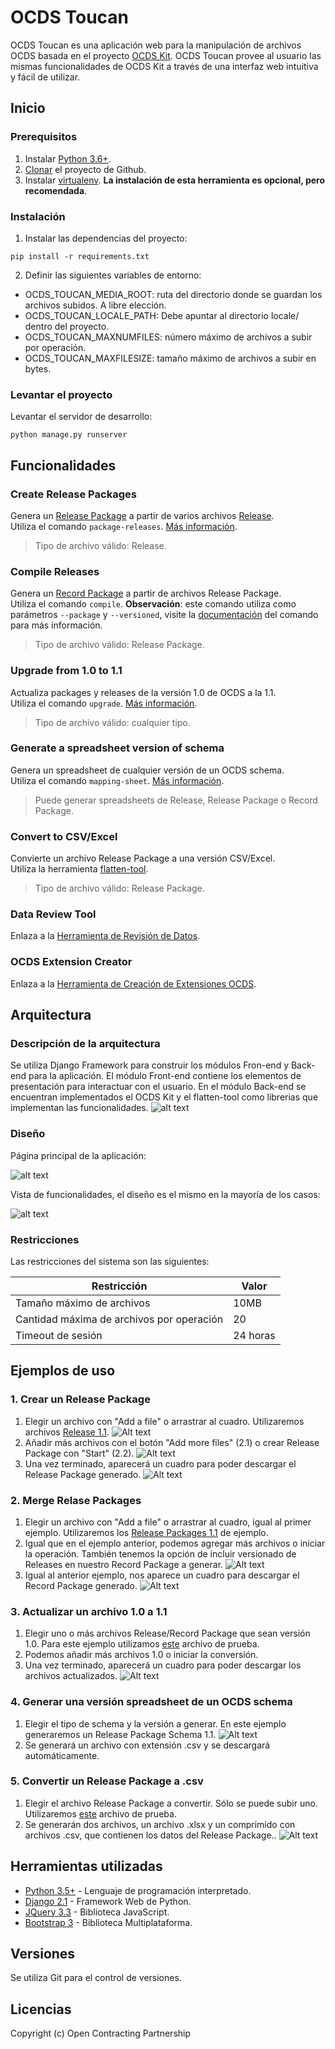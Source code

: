 # OCDS Toucan

OCDS Toucan es una aplicación web para la manipulación de archivos OCDS basada en el proyecto [OCDS Kit](https://github.com/open-contracting/ocdskit).
OCDS Toucan provee al usuario las mismas funcionalidades de OCDS Kit a través de una interfaz web intuitiva y fácil de utilizar.

## Inicio
### Prerequisitos
1. Instalar [Python 3.6+](https://www.python.org/downloads).
2. [Clonar](https://help.github.com/en/articles/cloning-a-repository) el proyecto de Github.
3. Instalar [virtualenv](https://docs.python-guide.org/dev/virtualenvs/#lower-level-virtualenv). **La instalación de esta herramienta es opcional, pero recomendada**.

### Instalación
1. Instalar las dependencias del proyecto:
```
pip install -r requirements.txt
```
2. Definir las siguientes variables de entorno:
* OCDS_TOUCAN_MEDIA_ROOT: ruta del directorio donde se guardan los archivos subidos. A libre elección.
* OCDS_TOUCAN_LOCALE_PATH: Debe apuntar al directorio locale/ dentro del proyecto.
* OCDS_TOUCAN_MAXNUMFILES: número máximo de archivos a subir por operación.
* OCDS_TOUCAN_MAXFILESIZE: tamaño máximo de archivos a subir en bytes.

### Levantar el proyecto
Levantar el servidor de desarrollo:
```
python manage.py runserver
```

## Funcionalidades
### Create Release Packages
Genera un [Release Package](http://standard.open-contracting.org/latest/en/getting_started/publication_patterns/#packaging-releases-and-records) a partir de varios archivos [Release](http://standard.open-contracting.org/latest/en/getting_started/releases_and_records/#releases).  
Utiliza el comando `package-releases`. [Más información](https://github.com/open-contracting/ocdskit#package-releases).
>Tipo de archivo válido: Release.

### Compile Releases
Genera un [Record Package](http://standard.open-contracting.org/latest/en/getting_started/publication_patterns/#packaging-releases-and-records) a partir de archivos Release Package.  
Utiliza el comando `compile`. **Observación**: este comando utiliza como parámetros `--package` y `--versioned`, visite la [documentación](https://github.com/open-contracting/ocdskit#compile) del comando para más información.
>Tipo de archivo válido: Release Package.

### Upgrade from 1.0 to 1.1
Actualiza packages y releases de la versión 1.0 de OCDS a la 1.1.  
Utiliza el comando `upgrade`. [Más información](https://github.com/open-contracting/ocdskit#upgrade).
>Tipo de archivo válido: cualquier tipo.

### Generate a spreadsheet version of schema
Genera un spreadsheet de cualquier versión de un OCDS schema.  
Utiliza el comando `mapping-sheet`. [Más información](https://github.com/open-contracting/ocdskit#mapping-sheet).
>Puede generar spreadsheets de Release, Release Package o Record Package.

### Convert to CSV/Excel
Convierte un archivo Release Package a una versión CSV/Excel.  
Utiliza la herramienta [flatten-tool](https://github.com/OpenDataServices/flatten-tool).
>Tipo de archivo válido: Release Package.

### Data Review Tool
Enlaza a la [Herramienta de Revisión de Datos](http://standard.open-contracting.org/review/).

### OCDS Extension Creator
Enlaza a la [Herramienta de Creación de Extensiones OCDS](https://open-contracting.github.io/extension_creator/).

## Arquitectura
### Descripción  de la arquitectura
Se utiliza Django Framework para construir los módulos Fron-end y Back-end para la aplicación.
El módulo Front-end contiene los elementos de presentación para interactuar con el usuario.
En el módulo Back-end se encuentran implementados el OCDS Kit y el flatten-tool como librerias que implementan las funcionalidades.
![alt text](img/architecture.png "Diagrama General")

### Diseño
Página principal de la aplicación:

![alt text](img/landing_page.png "Página de inicio")

Vista de funcionalidades, el diseño es el mismo en la mayoría de los casos:

![alt text](img/feature_view.png "Diseño para las funcionalidades")

### Restricciones
Las restricciones del sistema son las siguientes:

Restricción | Valor
--- | ---
Tamaño máximo de archivos | 10MB
Cantidad máxima de archivos por operación | 20
Timeout de sesión | 24 horas

## Ejemplos de uso
### 1. Crear un Release Package
1. Elegir un archivo con "Add a file" o arrastrar al cuadro. Utilizaremos archivos [Release 1.1](sample-data/1.1/releases).
![Alt text](img/ex1_1.png "Figura 1.1")
2. Añadir más archivos con el botón "Add more files" (2.1) o crear Release Package con "Start" (2.2).
![Alt text](img/ex1_2.png "Figura 1.2")
3. Una vez terminado, aparecerá un cuadro para poder descargar el Release Package generado.
![Alt text](img/ex1_3.png "Figura 1.3")

### 2. Merge Relase Packages
1. Elegir un archivo con "Add a file" o arrastrar al cuadro, igual al primer ejemplo. Utilizaremos los [Release Packages 1.1](sample-data/1.1/release-packages) de ejemplo.
2. Igual que en el ejemplo anterior, podemos agregar más archivos o iniciar la operación. También tenemos la opción de incluir versionado de Releases en nuestro Record Package a generar.
![Alt text](img/ex2_1.png "Figura 2.1")
3. Igual al anterior ejemplo, nos aparece un cuadro para descargar el Record Package generado.
![Alt text](img/ex2_2.png "Figura 2.2")

### 3. Actualizar un archivo 1.0 a 1.1
1. Elegir uno o más archivos Release/Record Package que sean versión 1.0. Para este ejemplo utilizamos [este](sample-data/1.0/release-packages/0001-tender.json) archivo de prueba.
2. Podemos añadir más archivos 1.0 o iniciar la conversión.
3. Una vez terminado, aparecerá un cuadro para poder descargar los archivos actualizados.
![Alt text](img/ex3.png "Figura 3")

### 4. Generar una versión spreadsheet de un OCDS schema
1. Elegir el tipo de schema y la versión a generar. En este ejemplo generaremos un Release Package Schema 1.1.
![Alt text](img/ex4.png "Figura 4")
2. Se generará un archivo con extensión .csv y se descargará automáticamente.

### 5. Convertir un Release Package a .csv
1. Elegir el archivo Release Package a convertir. Sólo se puede subir uno. Utilizaremos [este](sample-data/1.1/release-packages/0002-tender.json) archivo de prueba.
2. Se generarán dos archivos, un archivo .xlsx y un comprimido con archivos .csv, que contienen los datos del Release Package..
![Alt text](img/ex5.png "Figura 5")

## Herramientas utilizadas
* [Python 3.5+](https://www.python.org/) - Lenguaje de programación interpretado.
* [Django 2.1](https://www.djangoproject.com/) - Framework Web de Python.
* [JQuery 3.3](https://jquery.com/) - Biblioteca JavaScript.
* [Bootstrap 3](https://getbootstrap.com/) - Biblioteca Multiplataforma.

## Versiones
Se utiliza Git para el control de versiones.

## Licencias
Copyright (c) Open Contracting Partnership
